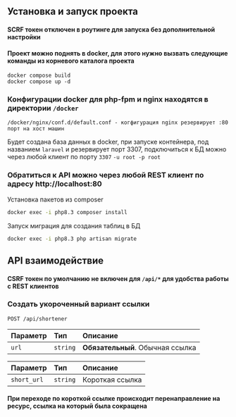 ## Установка и запуск проекта

#### SCRF токен отключен в роутинге для запуска без дополнительной настройки

#### Проект можно поднять в docker, для этого нужно вызвать следующие команды из корневого каталога проекта

```cli
docker compose build
docker compose up -d
```

### Конфигурации docker для php-fpm и nginx находятся в директории ```/docker```

``` dir
/docker/nginx/conf.d/default.conf - когфигурация nginx резервирует :80 порт на хост машин
```

Будет создана база данных в docker, при запуске контейнера, под названием `laravel` и резервирует порт 3307, подключиться к БД можно через
любой клиент по порту `3307` `-u root -p root`

### Обратиться к API можно через любой REST клиент по адресу http://localhost:80

Установка пакетов из composer

```bash
docker exec -i php8.3 composer install
```

Запуск миграция для создания таблиц в БД

```bash
docker exec -i php8.3 php artisan migrate
```

## API взаимодействие

#### CSRF токен по умолчанию не включен для `/api/*` для удобства работы с REST клиентов

### Создать укороченный вариант ссылки

```http
POST /api/shortener
```

| Параметр         | Тип      | Описание                                                |
|:-----------------|:---------|:--------------------------------------------------------|
| `url`            | `string` | **Обязательный**. Обычная ссылка                        |

| Параметр         | Тип      | Описание                        |
|:-----------------|:---------|:--------------------------------|
| `short_url`      | `string` | Короткая ссылка                 |

#### При переходе по короткой ссылке происходит перенаправление на ресурс, ссылка на который была сокращена
